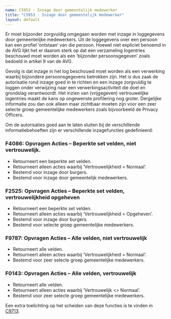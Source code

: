 ```yaml
---
name: C5953 - Inzage door gemeentelijk medewerker
title: "C5953 - Inzage door gemeentelijk medewerker"
layout: default
---
```

Er moet bijzonder zorgvuldig omgegaan worden met inzage in loggegevens door gemeentelijke medewerkers. Uit de loggegevens over een persoon kan een profiel ‘ontstaan’ van die persoon. Hoewel niet expliciet benoemd in de AVG lijkt het er daarom sterk op dat een verzameling logentries beschouwd moet worden als een ‘bijzonder persoonsgegeven’ zoals bedoeld in artikel 9 van de AVG.

Gevolg is dat inzage in het log beschouwd moet worden als een verwerking waarbij bijzondere persoonsgegevens betrokken zijn. Het is dus zaak de autorisatie rond inzage goed in te richten en een inzage zorgvuldig te loggen onder verwijzing naar een verwerkingsactiviteit die doel en grondslag verantwoordt.
Het inzien van (vrijgegeven) vertrouwelijke logentries maakt de kans op ongewenste profilering nog groter. Dergelijke informatie zou dan ook alleen maar zichtbaar moeten zijn voor een zeer selecte groep gemeentelijke medewerkers zoals bijvoorbeeld de Privacy Officers.

Om de autorisaties goed aan te laten sluiten bij de verschillende informatiebehoeften zijn er verschillende inzagefuncties gedefinieerd:

###	F4086: Opvragen Acties – Beperkte set velden, niet vertrouwelijk.
-	Retourneert een beperkte set velden.
-	Retourneert alleen acties waarbij ‘Vertrouwelijkheid = Normaal’.
-	Bestemd voor inzage door burgers.
-	Bestemd voor inzage door gemeentelijk medewerkers.

### F2525: Opvragen Acties – Beperkte set velden, vertrouwelijkheid opgeheven
- Retourneert een beperkte set velden.
- Retourneert alleen acties waarbij ‘Vertrouwelijkheid = Opgeheven’.
- Bestemd voor inzage door burgers.
- Bestemd voor selecte groep gemeentelijke medewerkers.

### F9787: Opvragen Acties – Alle velden, niet vertrouwelijk
- Retourneert alle velden.
- Retourneert alleen acties waarbij ‘Vertrouwelijkheid = Normaal’.
- Bestemd voor zeer selecte groep gemeentelijke medewerkers.

### F0143: Opvragen Acties – Alle velden, vertrouwelijk
- Retourneert alle velden.
- Retourneert alleen acties waarbij ‘Vertrouwelijk <> Normaal’.
- Bestemd voor zeer selecte groep gemeentelijke medewerkers.

Een extra toelichting op het scheiden van deze functies is te vinden in [C9713](./9713.md).
